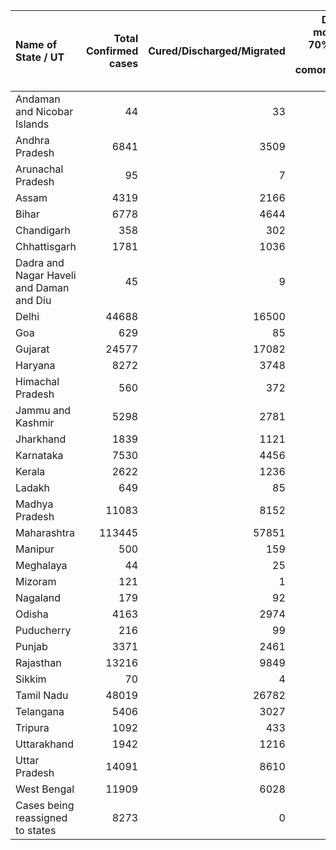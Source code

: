 | Name of State / UT                       |   Total Confirmed cases |   Cured/Discharged/Migrated |   Deaths ( more than 70% cases due to comorbidities ) |
|:-----------------------------------------|------------------------:|----------------------------:|------------------------------------------------------:|
| Andaman and Nicobar Islands              |                      44 |                          33 |                                                     0 |
| Andhra Pradesh                           |                    6841 |                        3509 |                                                    88 |
| Arunachal Pradesh                        |                      95 |                           7 |                                                     0 |
| Assam                                    |                    4319 |                        2166 |                                                     8 |
| Bihar                                    |                    6778 |                        4644 |                                                    41 |
| Chandigarh                               |                     358 |                         302 |                                                     6 |
| Chhattisgarh                             |                    1781 |                        1036 |                                                     9 |
| Dadra and Nagar Haveli and Daman and Diu |                      45 |                           9 |                                                     0 |
| Delhi                                    |                   44688 |                       16500 |                                                  1837 |
| Goa                                      |                     629 |                          85 |                                                     0 |
| Gujarat                                  |                   24577 |                       17082 |                                                  1533 |
| Haryana                                  |                    8272 |                        3748 |                                                   118 |
| Himachal Pradesh                         |                     560 |                         372 |                                                     8 |
| Jammu and Kashmir                        |                    5298 |                        2781 |                                                    63 |
| Jharkhand                                |                    1839 |                        1121 |                                                     9 |
| Karnataka                                |                    7530 |                        4456 |                                                    94 |
| Kerala                                   |                    2622 |                        1236 |                                                    20 |
| Ladakh                                   |                     649 |                          85 |                                                     1 |
| Madhya Pradesh                           |                   11083 |                        8152 |                                                   476 |
| Maharashtra                              |                  113445 |                       57851 |                                                  5537 |
| Manipur                                  |                     500 |                         159 |                                                     0 |
| Meghalaya                                |                      44 |                          25 |                                                     1 |
| Mizoram                                  |                     121 |                           1 |                                                     0 |
| Nagaland                                 |                     179 |                          92 |                                                     0 |
| Odisha                                   |                    4163 |                        2974 |                                                    11 |
| Puducherry                               |                     216 |                          99 |                                                     6 |
| Punjab                                   |                    3371 |                        2461 |                                                    72 |
| Rajasthan                                |                   13216 |                        9849 |                                                   308 |
| Sikkim                                   |                      70 |                           4 |                                                     0 |
| Tamil Nadu                               |                   48019 |                       26782 |                                                   528 |
| Telangana                                |                    5406 |                        3027 |                                                   191 |
| Tripura                                  |                    1092 |                         433 |                                                     1 |
| Uttarakhand                              |                    1942 |                        1216 |                                                    25 |
| Uttar Pradesh                            |                   14091 |                        8610 |                                                   417 |
| West Bengal                              |                   11909 |                        6028 |                                                   495 |
| Cases being reassigned to states         |                    8273 |                           0 |                                                     0 |
